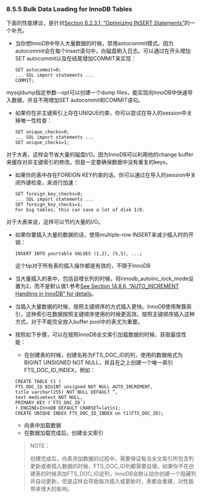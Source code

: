 ### 8.5.5 Bulk Data Loading for InnoDB Tables

下面的性能建议，是针对[Section 8.2.3.1, “Optimizing INSERT Statements”](TODO)的一个补充。

* 当你想InnoDB中导入大量数据的时候，禁用aotocommit模式。因为autocommit会在每个insert语句中，向磁盘刷入日志。可以通过在开头增加SET autocommit以及在结尾增加COMMIT来实现：

	```
	SET autocommit=0;
	... SQL import statements ...
	COMMIT;
	```

mysqldump指定参数--opt可以创建一个dump files，能实现向InnoDB中快速导入数据，并且不用增加SET autocommit和COMMIT语句。

* 如果你在非主键索引上存在UNIQUE约束，你可以尝试在导入的session中关掉唯一性检查：

	```
	SET unique_checks=0;
	... SQL import statements ...
	SET unique_checks=1;
	```

对于大表，这样会节省大量的磁盘I/O。因为InnoDB可以利用他的change buffer来缓存对非主键索引的修改。但是一定要确保数据中没有重复的keys。

* 如果你的表中存在FOREIGN KEY约束的话，你可以通过在导入的session中关闭外键检查，来进行加速：

	```
	SET foreign_key_checks=0;
	... SQL import statements ...
	SET foreign_key_checks=1;
	For big tables, this can save a lot of disk I/O.
	```

 对于大表来说，这样可以节约大量的I/O。
 
* 如果你要插入大量的数据的话，使用multiple-row INSERT来减少插入时的开销：

	```
	INSERT INTO yourtable VALUES (1,2), (5,5), ...;
	```

  这个tip对于所有表的插入操作都是有效的，不限于InnoDB
 
* 当大量插入的表中，包括自增长列的时候，将innodb_autoinc_lock_mode设置为2，而不是默认值1.参考[See Section 14.8.6, “AUTO_INCREMENT Handling in InnoDB” for details](TODO)。

* 当插入大量数据的时候，按照主键顺序的方式插入更快。InnoDB使用聚簇索引，这种索引在数据按照主键顺序使用的时候更高效。按照主键顺序插入这种方式，对于不能完全放入buffer pool中的表尤为重要。

* 按照如下步骤，可以在按照InnoDB全文索引加载数据的时候，获取最佳性能：

	* 在创建表的时候，创建名称为FTS_DOC_ID的列，使用的数据格式为BIGINT UNSIGNED NOT NULL，并且在之上创建一个唯一索引FTS_DOC_ID_INDEX，例如：
	
	```
	CREATE TABLE t1 (
	FTS_DOC_ID BIGINT unsigned NOT NULL AUTO_INCREMENT,
	title varchar(255) NOT NULL DEFAULT ”,
	text mediumtext NOT NULL,
	PRIMARY KEY (`FTS_DOC_ID`)
	) ENGINE=InnoDB DEFAULT CHARSET=latin1;
	CREATE UNIQUE INDEX FTS_DOC_ID_INDEX on t1(FTS_DOC_ID);
	```
	* 向表中加载数据
	* 在数据加载完成后，创建全文索引

	> NOTE：
	>
	> 创建完成后，向表添加数据的过程中，需要保证每当全文索引所包含列更新或者插入数据的时候，FTS_DOC_ID列都需要自增。如果你不在创建表的时候添加FTS_DOC_ID这列，InnoDB会默认给你创建一个隐藏列并自动更新。但是这样会导致每次插入或更新时，表都会重建，对性能带来很大的影响。